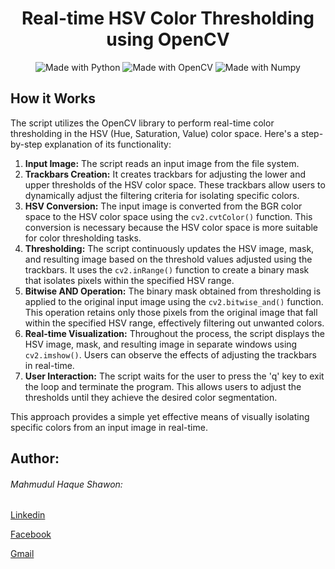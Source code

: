 <h1 align="center">Real-time HSV Color Thresholding using OpenCV</h1>

<p align="center">
  <img src="https://img.shields.io/badge/Made%20with-Python-1f425f.svg" alt="Made with Python">
  <img src="https://img.shields.io/badge/Made%20with-OpenCV-9cf.svg" alt="Made with OpenCV">
  <img src="https://img.shields.io/badge/Made%20with-Numpy-blue.svg" alt="Made with Numpy">
</p>

<h2>How it Works</h2>
<p>The script utilizes the OpenCV library to perform real-time color thresholding in the HSV (Hue, Saturation, Value) color space. Here's a step-by-step explanation of its functionality:</p>

<ol>
  <li><strong>Input Image:</strong> The script reads an input image from the file system.</li>
  
  <li><strong>Trackbars Creation:</strong> It creates trackbars for adjusting the lower and upper thresholds of the HSV color space. These trackbars allow users to dynamically adjust the filtering criteria for isolating specific colors.</li>
  
  <li><strong>HSV Conversion:</strong> The input image is converted from the BGR color space to the HSV color space using the <code>cv2.cvtColor()</code> function. This conversion is necessary because the HSV color space is more suitable for color thresholding tasks.</li>
  
  <li><strong>Thresholding:</strong> The script continuously updates the HSV image, mask, and resulting image based on the threshold values adjusted using the trackbars. It uses the <code>cv2.inRange()</code> function to create a binary mask that isolates pixels within the specified HSV range.</li>
  
  <li><strong>Bitwise AND Operation:</strong> The binary mask obtained from thresholding is applied to the original input image using the <code>cv2.bitwise_and()</code> function. This operation retains only those pixels from the original image that fall within the specified HSV range, effectively filtering out unwanted colors.</li>
  
  <li><strong>Real-time Visualization:</strong> Throughout the process, the script displays the HSV image, mask, and resulting image in separate windows using <code>cv2.imshow()</code>. Users can observe the effects of adjusting the trackbars in real-time.</li>
  
  <li><strong>User Interaction:</strong> The script waits for the user to press the 'q' key to exit the loop and terminate the program. This allows users to adjust the thresholds until they achieve the desired color segmentation.</li>
</ol>

<p>This approach provides a simple yet effective means of visually isolating specific colors from an input image in real-time.</p>


<h2>Author:</h2>
<h6>Mahmudul Haque Shawon:</h6>
<p><a href="https://www.linkedin.com/in/mahmudulhaque600/">Linkedin</a></p>
<p><a href="https://web.facebook.com/profile.php?id=100076803278386">Facebook</a></p>
<p><a href="haquemahmudul600@gmail.com">Gmail</a></p>
